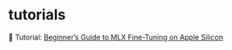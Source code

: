 # tutorials
📖 Tutorial: [Beginner’s Guide to MLX Fine-Tuning on Apple Silicon](https://medium.com/tutorial-by-winston-wang/...)
